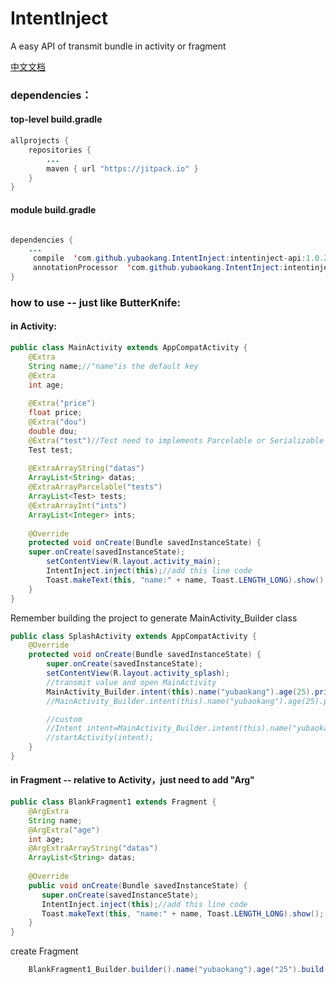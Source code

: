 # IntentInject

A easy API of transmit bundle in activity or fragment

[中文文档](https://github.com/yubaokang/IntentInject/blob/master/README-ZH.md)

### dependencies：

#### top-level build.gradle
```java
allprojects {
    repositories {
        ...
        maven { url "https://jitpack.io" }
    }
}
```

#### module build.gradle
```java

dependencies {
    ...
     compile  'com.github.yubaokang.IntentInject:intentinject-api:1.0.2'
     annotationProcessor  'com.github.yubaokang.IntentInject:intentinject-compiler:1.0.2'
}
```

### how to use -- just like ButterKnife:

#### in Activity:
```java
public class MainActivity extends AppCompatActivity {
    @Extra
    String name;//"name"is the default key
    @Extra
    int age;
    
    @Extra("price")
    float price;
    @Extra("dou")
    double dou;
    @Extra("test")//Test need to implements Parcelable or Serializable
    Test test;
    
    @ExtraArrayString("datas")
    ArrayList<String> datas;
    @ExtraArrayParcelable("tests")
    ArrayList<Test> tests;
    @ExtraArrayInt("ints")
    ArrayList<Integer> ints;
    
    @Override
    protected void onCreate(Bundle savedInstanceState) {
    super.onCreate(savedInstanceState);
        setContentView(R.layout.activity_main);
        IntentInject.inject(this);//add this line code
        Toast.makeText(this, "name:" + name, Toast.LENGTH_LONG).show();
    }
}
```

Remember building the project to generate MainActivity_Builder class

```java
public class SplashActivity extends AppCompatActivity {
    @Override
    protected void onCreate(Bundle savedInstanceState) {
        super.onCreate(savedInstanceState);
        setContentView(R.layout.activity_splash);
        //transmit value and open MainActivity
        MainActivity_Builder.intent(this).name("yubaokang").age(25).price(1.2f).id("idididid").start();
        //MainActivity_Builder.intent(this).name("yubaokang").age(25).price(1.2f).id("idididid").startActivityForResult(111);//使用startActivityForResult

        //custom
        //Intent intent=MainActivity_Builder.intent(this).name("yubaokang").age(25).price(1.2f).id("idididid").getIntent();
        //startActivity(intent);
    }
}
```

#### in Fragment -- relative to Activity，just need to add "Arg"
```java
public class BlankFragment1 extends Fragment {
    @ArgExtra
    String name;
    @ArgExtra("age")
    int age;
    @ArgExtraArrayString("datas")
    ArrayList<String> datas;
    
    @Override
    public void onCreate(Bundle savedInstanceState) {
       super.onCreate(savedInstanceState);
       IntentInject.inject(this);//add this line code
       Toast.makeText(this, "name:" + name, Toast.LENGTH_LONG).show();
    }
}
```

create Fragment
```java
    BlankFragment1_Builder.builder().name("yubaokang").age("25").build();
```
